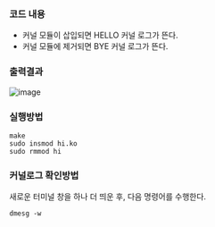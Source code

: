 ### 코드 내용
- 커널 모듈이 삽입되면 HELLO 커널 로그가 뜬다.
- 커널 모듈에 제거되면 BYE 커널 로그가 뜬다.

### 출력결과
![image](https://github.com/user-attachments/assets/91fb70de-d005-49ea-a388-b9324d58d630)

### 실행방법
```
make
sudo insmod hi.ko
sudo rmmod hi
```

### 커널로그 확인방법
새로운 터미널 창을 하나 더 띄운 후, 다음 명령어를 수행한다.
```
dmesg -w
```

